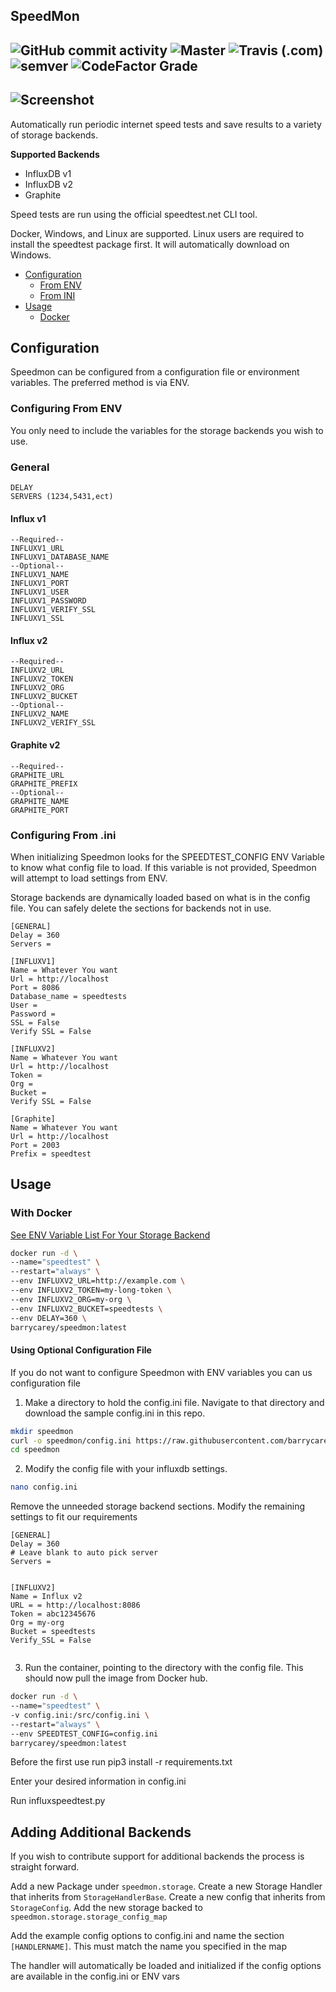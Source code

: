 **SpeedMon**
------------------------------

![GitHub commit activity](https://img.shields.io/github/commit-activity/m/barrycarey/speedmon)
![Master](https://github.com/barrycarey/Speedmon/workflows/Tests/badge.svg)
![Travis (.com)](https://img.shields.io/travis/com/barrycarey/Speedmon)
![semver](https://img.shields.io/badge/semver-1.0.0-blue)
![CodeFactor Grade](https://img.shields.io/codefactor/grade/github/barrycarey/Speedmon/master)
------------------------------
![Screenshot](https://puu.sh/tmfOA/b5576e88de.png)
------------------------------
Automatically run periodic internet speed tests and save results to a variety of storage backends.  

**Supported Backends**
* InfluxDB v1
* InfluxDB v2
* Graphite

Speed tests are run using the official speedtest.net CLI tool. 

Docker, Windows, and Linux are supported.  Linux users are required to install the speedtest package first. It will automatically download on Windows. 

* [Configuration](#Configuration)
    * [From ENV](#Configuring-From-ENV)
    * [From INI](#Configuring-From-.ini)
* [Usage](#Usage)  
  * [Docker](#With-Docker)

## Configuration

Speedmon can be configured from a configuration file or environment variables.  The preferred method is via ENV.

### Configuring From ENV

You only need to include the variables for the storage backends you wish to use. 

### General
```
DELAY
SERVERS (1234,5431,ect)
```

#### Influx v1

```
--Required--
INFLUXV1_URL
INFLUXV1_DATABASE_NAME
--Optional--
INFLUXV1_NAME
INFLUXV1_PORT
INFLUXV1_USER
INFLUXV1_PASSWORD
INFLUXV1_VERIFY_SSL
INFLUXV1_SSL
```

#### Influx v2

```
--Required--
INFLUXV2_URL
INFLUXV2_TOKEN
INFLUXV2_ORG
INFLUXV2_BUCKET
--Optional--
INFLUXV2_NAME
INFLUXV2_VERIFY_SSL
```

#### Graphite v2

```
--Required--
GRAPHITE_URL
GRAPHITE_PREFIX
--Optional--
GRAPHITE_NAME
GRAPHITE_PORT
```

### Configuring From .ini

When initializing Speedmon looks for the SPEEDTEST_CONFIG ENV Variable to know what config file to load.  If this variable 
is not provided, Speedmon will attempt to load settings from ENV.

Storage backends are dynamically loaded based on what is in the config file. You can safely delete the sections for backends not in use.  

```buildoutcfg
[GENERAL]
Delay = 360
Servers = 
```

```buildoutcfg
[INFLUXV1]
Name = Whatever You want
Url = http://localhost
Port = 8086
Database_name = speedtests
User = 
Password =
SSL = False
Verify SSL = False
```

```buildoutcfg
[INFLUXV2]
Name = Whatever You want
Url = http://localhost
Token =
Org = 
Bucket = 
Verify SSL = False
```

```buildoutcfg
[Graphite]
Name = Whatever You want
Url = http://localhost
Port = 2003
Prefix = speedtest
```


## Usage

### With Docker

[See ENV Variable List For Your Storage Backend](#head1234)

```bash
docker run -d \
--name="speedtest" \
--restart="always" \
--env INFLUXV2_URL=http://example.com \
--env INFLUXV2_TOKEN=my-long-token \
--env INFLUXV2_ORG=my-org \
--env INFLUXV2_BUCKET=speedtests \
--env DELAY=360 \
barrycarey/speedmon:latest
```

#### Using Optional Configuration File 

If you do not want to configure Speedmon with ENV variables you can us configuration file

1. Make a directory to hold the config.ini file. Navigate to that directory and download the sample config.ini in this repo.
```bash
mkdir speedmon
curl -o speedmon/config.ini https://raw.githubusercontent.com/barrycarey/Speedmon/master/config.ini
cd speedmon
```
2. Modify the config file with your influxdb settings.
```bash
nano config.ini
```

Remove the unneeded storage backend sections.  Modify the remaining settings to fit our requirements

```buildoutcfg
[GENERAL]
Delay = 360
# Leave blank to auto pick server
Servers =


[INFLUXV2]
Name = Influx v2
URL = = http://localhost:8086
Token = abc12345676
Org = my-org
Bucket = speedtests
Verify_SSL = False


```

3. Run the container, pointing to the directory with the config file. This should now pull the image from Docker hub.

```bash
docker run -d \
--name="speedtest" \
-v config.ini:/src/config.ini \
--restart="always" \
--env SPEEDTEST_CONFIG=config.ini
barrycarey/speedmon:latest
```

Before the first use run pip3 install -r requirements.txt

Enter your desired information in config.ini 

Run influxspeedtest.py


## Adding Additional Backends
If you wish to contribute support for additional backends the process is straight forward. 

Add a new Package under ```speedmon.storage```.  Create a new Storage Handler that inherits from ```StorageHandlerBase```.  Create a new config that inherits from ```StorageConfig```.  Add the new storage backed to ```speedmon.storage.storage_config_map```

Add the example config options to config.ini and name the section ```[HANDLERNAME]```. This must match the name you specified in the map

The handler will automatically be loaded and initialized if the config options are available in the config.ini or ENV vars